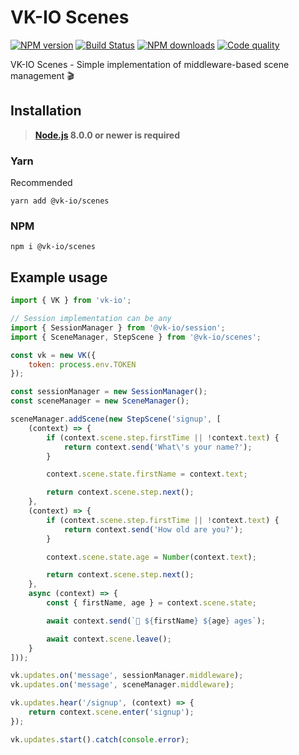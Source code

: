 # VK-IO Scenes
<a href="https://www.npmjs.com/package/@vk-io/scenes"><img src="https://img.shields.io/npm/v/@vk-io/scenes.svg?style=flat-square" alt="NPM version"></a>
<a href="https://travis-ci.org/negezor/vk-io"><img src="https://img.shields.io/travis/negezor/vk-io.svg?style=flat-square" alt="Build Status"></a>
<a href="https://www.npmjs.com/package/@vk-io/scenes"><img src="https://img.shields.io/npm/dt/@vk-io/scenes.svg?style=flat-square" alt="NPM downloads"></a>
<a href="https://www.codacy.com/app/negezor/vk-io"><img src="https://img.shields.io/codacy/grade/25ee36d46e6e498981a74f8b0653aacc.svg?style=flat-square" alt="Code quality"></a>

VK-IO Scenes - Simple implementation of middleware-based scene management 🎬

## Installation
> **[Node.js](https://nodejs.org/) 8.0.0 or newer is required**  

### Yarn
Recommended
```
yarn add @vk-io/scenes
```

### NPM
```
npm i @vk-io/scenes
```

## Example usage
```js
import { VK } from 'vk-io';

// Session implementation can be any
import { SessionManager } from '@vk-io/session';
import { SceneManager, StepScene } from '@vk-io/scenes';

const vk = new VK({
	token: process.env.TOKEN
});

const sessionManager = new SessionManager();
const sceneManager = new SceneManager();

sceneManager.addScene(new StepScene('signup', [
	(context) => {
		if (context.scene.step.firstTime || !context.text) {
			return context.send('What\'s your name?');
		}

		context.scene.state.firstName = context.text;

		return context.scene.step.next();
	},
	(context) => {
		if (context.scene.step.firstTime || !context.text) {
			return context.send('How old are you?');
		}

		context.scene.state.age = Number(context.text);

		return context.scene.step.next();
	},
	async (context) => {
		const { firstName, age } = context.scene.state;

		await context.send(`👤 ${firstName} ${age} ages`);

		await context.scene.leave();
	}
]));

vk.updates.on('message', sessionManager.middleware);
vk.updates.on('message', sceneManager.middleware);

vk.updates.hear('/signup', (context) => {
	return context.scene.enter('signup');
});

vk.updates.start().catch(console.error);
```
